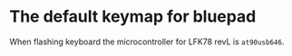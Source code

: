 # The default keymap for bluepad

When flashing keyboard the microcontroller for LFK78 revL is `at90usb646`.